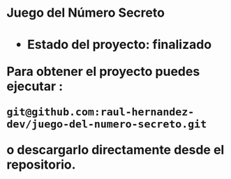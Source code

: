 <h1>Juego del Número Secreto<h1>

- Estado del proyecto: finalizado

Para obtener el proyecto puedes ejecutar :

```git@github.com:raul-hernandez-dev/juego-del-numero-secreto.git```

o descargarlo directamente desde el repositorio.
